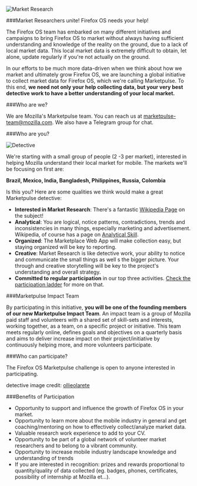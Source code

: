 ![Market Research](https://marketpulse.mozilla.community/static/img/marketpulse.svg)

###Market Researchers unite! Firefox OS needs your help! 

The Firefox OS team has embarked on many different initiatives and campaigns to bring Firefox OS to market without always having sufficient understanding and knowledge of the reality on the ground, due to a lack of local market data. This local market data is extremely difficult to obtain, let alone, update regularly if you're not actually on the ground. 

In our efforts to be much more data-driven when we think about how we market and ultimately grow Firefox OS, we are launching a global initiative to collect market data for Firefox OS, which we're calling Marketpulse. To this end, **we need not only your help collecting data, but your very best detective work to have a better understanding of your local market.**

###Who are we?

We are Mozilla's Marketpulse team. You can reach us at [marketpulse-team@mozilla.com](mailto:marketpulse-team@mozilla.com).
We also have a Telegram group for chat.

###Who are you?

![Detective](http://tiptoes.ca/wp-content/uploads/2015/02/3028314931_53d4aa5fc2_z.jpg)

We're starting with a small group of people (2 -3 per market), interested in helping Mozilla understand their local market for mobile.  The markets we'll be focusing on first are:

**Brazil, Mexico, India, Bangladesh, Philippines, Russia, Colombia**

Is this you?  Here are some qualities we think would make a great Marketpulse detective:

* **Interested in Market Research**: There's a fantastic [Wikipedia Page](http://en.wikipedia.org/wiki/Market_research) on the subject!
* **Analytical**: You are logical,  notice patterns, contradictions, trends and  inconsistencies in many things, especially marketing and advertisement. Wikipedia, of course has a page on [Analytical Skill](http://en.wikipedia.org/wiki/Analytical_skill).
* **Organized**: The Marketplace Web App will make collection easy, but staying organized will be key to reporting.
* **Creative**: Market Research is like detective work, your ability to notice and communicate the small things as well s the bigger picture. Your through and creative storytelling will be key to the project's understanding and overall strategy. 
* **Committed to regular participation** in our top three activities.  [Check the participation ladder](http://education.mozilla-community.org/modules/market_pulse/participation/) for more on that.

###Marketpulse Impact Team

By participating in this initiative, **you will be one of the founding members of our new Marketpulse Impact Team**. An impact team is a group of Mozilla paid staff and volunteers with a shared set of skill-sets and interests, working together, as a team, on a specific project or initiative. This team meets regularly online, defines goals and objectives on a quarterly basis and aims to deliver increase impact on their project/initiative by continuously helping more, and more volunteers participate.  

###Who can participate?

The Firefox OS Marketpulse challenge is open to anyone interested in participating.

detective image credit: [ollieolarete](https://www.flickr.com/photos/ollieolarte/)

###Benefits of Participation

* Opportunity to support and influence the growth of Firefox OS in your market.
* Opportunity to learn more about the mobile industry in general and get coaching/mentoring on how to effectively collect/analyze market data.
* Valuable research work experience to add to your CV.
* Opportunity to be part of a global network of volunteer market researchers and to belong to a vibrant community.
* Opportunity to increase mobile industry landscape knowledge and understanding of trends
* If you are interested in recognition: prizes and rewards proportional to quantity/quality of data collected  (eg. badges, phones, certificates, possibility of internship at Mozilla et…).  










